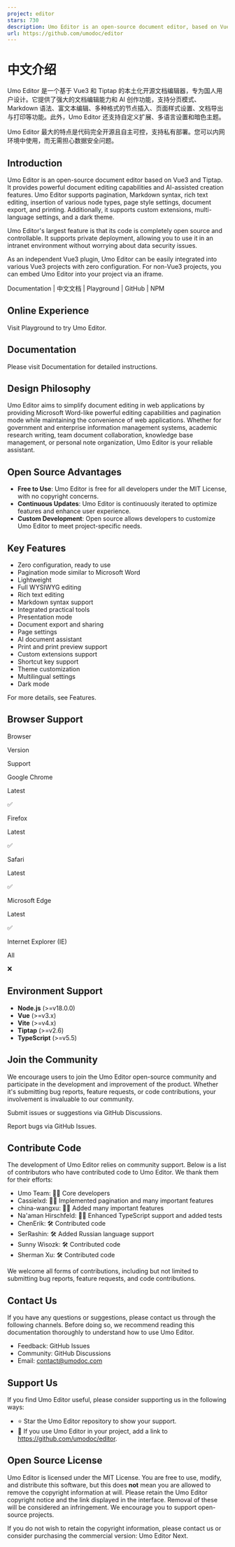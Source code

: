 ```yaml
---
project: editor
stars: 730
description: Umo Editor is an open-source document editor, based on Vue3 and Tiptap.
url: https://github.com/umodoc/editor
---
```


中文介绍
====

Umo Editor 是一个基于 Vue3 和 Tiptap 的本土化开源文档编辑器，专为国人用户设计。它提供了强大的文档编辑能力和 AI 创作功能，支持分页模式、Markdown 语法、富文本编辑、多种格式的节点插入、页面样式设置、文档导出与打印等功能。此外，Umo Editor 还支持自定义扩展、多语言设置和暗色主题。

Umo Editor 最大的特点是代码完全开源且自主可控，支持私有部署。您可以内网环境中使用，而无需担心数据安全问题。

Introduction
------------

Umo Editor is an open-source document editor based on Vue3 and Tiptap. It provides powerful document editing capabilities and AI-assisted creation features. Umo Editor supports pagination, Markdown syntax, rich text editing, insertion of various node types, page style settings, document export, and printing. Additionally, it supports custom extensions, multi-language settings, and a dark theme.

Umo Editor's largest feature is that its code is completely open source and controllable. It supports private deployment, allowing you to use it in an intranet environment without worrying about data security issues.

As an independent Vue3 plugin, Umo Editor can be easily integrated into various Vue3 projects with zero configuration. For non-Vue3 projects, you can embed Umo Editor into your project via an iframe.

Documentation | 中文文档 | Playground | GitHub | NPM

Online Experience
-----------------

Visit Playground to try Umo Editor.

Documentation
-------------

Please visit Documentation for detailed instructions.

Design Philosophy
-----------------

Umo Editor aims to simplify document editing in web applications by providing Microsoft Word-like powerful editing capabilities and pagination mode while maintaining the convenience of web applications. Whether for government and enterprise information management systems, academic research writing, team document collaboration, knowledge base management, or personal note organization, Umo Editor is your reliable assistant.

Open Source Advantages
----------------------

-   **Free to Use**: Umo Editor is free for all developers under the MIT License, with no copyright concerns.
-   **Continuous Updates**: Umo Editor is continuously iterated to optimize features and enhance user experience.
-   **Custom Development**: Open source allows developers to customize Umo Editor to meet project-specific needs.

Key Features
------------

-   Zero configuration, ready to use
-   Pagination mode similar to Microsoft Word
-   Lightweight
-   Full WYSIWYG editing
-   Rich text editing
-   Markdown syntax support
-   Integrated practical tools
-   Presentation mode
-   Document export and sharing
-   Page settings
-   AI document assistant
-   Print and print preview support
-   Custom extensions support
-   Shortcut key support
-   Theme customization
-   Multilingual settings
-   Dark mode

For more details, see Features.

Browser Support
---------------

Browser

Version

Support

Google Chrome

Latest

✅

Firefox

Latest

✅

Safari

Latest

✅

Microsoft Edge

Latest

✅

Internet Explorer (IE)

All

❌

Environment Support
-------------------

-   **Node.js** (>=v18.0.0)
-   **Vue** (>=v3.x)
-   **Vite** (>=v4.x)
-   **Tiptap** (>=v2.6)
-   **TypeScript** (>=v5.5)

Join the Community
------------------

We encourage users to join the Umo Editor open-source community and participate in the development and improvement of the product. Whether it's submitting bug reports, feature requests, or code contributions, your involvement is invaluable to our community.

Submit issues or suggestions via GitHub Discussions.

Report bugs via GitHub Issues.

Contribute Code
---------------

The development of Umo Editor relies on community support. Below is a list of contributors who have contributed code to Umo Editor. We thank them for their efforts:

-   Umo Team: 👨‍💻 Core developers
-   Cassielxd: 💪🏻 Implemented pagination and many important features
-   china-wangxu: 💪🏻 Added many important features
-   Na'aman Hirschfeld: 💪🏻 Enhanced TypeScript support and added tests
-   ChenErik: 🛠️ Contributed code
-   SerRashin: 🛠️ Added Russian language support
-   Sunny Wisozk: 🛠️ Contributed code
-   Sherman Xu: 🛠️ Contributed code

We welcome all forms of contributions, including but not limited to submitting bug reports, feature requests, and code contributions.

Contact Us
----------

If you have any questions or suggestions, please contact us through the following channels. Before doing so, we recommend reading this documentation thoroughly to understand how to use Umo Editor.

-   Feedback: GitHub Issues
-   Community: GitHub Discussions
-   Email: contact@umodoc.com

Support Us
----------

If you find Umo Editor useful, please consider supporting us in the following ways:

-   ⭐ Star the Umo Editor repository to show your support.
-   🔗 If you use Umo Editor in your project, add a link to https://github.com/umodoc/editor.

Open Source License
-------------------

Umo Editor is licensed under the MIT License. You are free to use, modify, and distribute this software, but this does **not** mean you are allowed to remove the copyright information at will. Please retain the Umo Editor copyright notice and the link displayed in the interface. Removal of these will be considered an infringement. We encourage you to support open-source projects.

If you do not wish to retain the copyright information, please contact us or consider purchasing the commercial version: Umo Editor Next.
